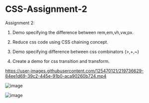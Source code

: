 # CSS-Assignment-2

Assignment 2: 

 


1. Demo specifying the difference between rem,em,vh,vw,px.


2. Reduce css code using CSS chaining concept.


3. Demo specifying difference between css combinators (>,+,~)


4. Create a demo for css transition and transform.




https://user-images.githubusercontent.com/125470121/219736629-84ee1d69-39c2-445e-91b0-aca90260b724.mp4


![image](https://user-images.githubusercontent.com/125470121/219737015-a8dd0ba0-0204-4928-a730-63e93edfb4b7.png)


![image](https://user-images.githubusercontent.com/125470121/219737551-cc79c829-5822-4138-9fd4-79336cd2c151.png)
